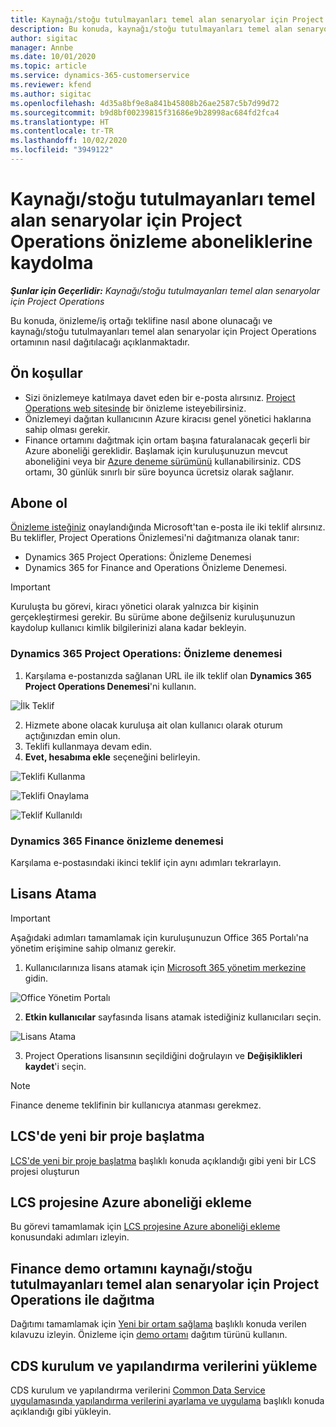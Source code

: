 ```yaml
---
title: Kaynağı/stoğu tutulmayanları temel alan senaryolar için Project Operations önizleme aboneliklerine kaydolma
description: Bu konuda, kaynağı/stoğu tutulmayanları temel alan senaryolar için Project Operations'a nasıl abone olunacağı ve Project Operations'ın nasıl dağıtılacağı hakkında bilgiler sağlanmaktadır.
author: sigitac
manager: Annbe
ms.date: 10/01/2020
ms.topic: article
ms.service: dynamics-365-customerservice
ms.reviewer: kfend
ms.author: sigitac
ms.openlocfilehash: 4d35a8bf9e8a841b45808b26ae2587c5b7d99d72
ms.sourcegitcommit: b9d8bf00239815f31686e9b28998ac684fd2fca4
ms.translationtype: HT
ms.contentlocale: tr-TR
ms.lasthandoff: 10/02/2020
ms.locfileid: "3949122"
---
```

# <a name="sign-up-for-project-operations-preview-subscriptions-for-resource-non-stocked-scenarios"></a>Kaynağı/stoğu tutulmayanları temel alan senaryolar için Project Operations önizleme aboneliklerine kaydolma

_**Şunlar için Geçerlidir:** Kaynağı/stoğu tutulmayanları temel alan senaryolar için Project Operations_

Bu konuda, önizleme/iş ortağı teklifine nasıl abone olunacağı ve kaynağı/stoğu tutulmayanları temel alan senaryolar için Project Operations ortamının nasıl dağıtılacağı açıklanmaktadır.

## <a name="prerequisites"></a>Ön koşullar

- Sizi önizlemeye katılmaya davet eden bir e-posta alırsınız. [Project Operations web sitesinde](https://dynamics.microsoft.com/en-us/project-operations/overview/) bir önizleme isteyebilirsiniz.
- Önizlemeyi dağıtan kullanıcının Azure kiracısı genel yönetici haklarına sahip olması gerekir.
- Finance ortamını dağıtmak için ortam başına faturalanacak geçerli bir Azure aboneliği gereklidir. Başlamak için kuruluşunuzun mevcut aboneliğini veya bir [Azure deneme sürümünü](https://azure.microsoft.com/en-us/free/) kullanabilirsiniz. CDS ortamı, 30 günlük sınırlı bir süre boyunca ücretsiz olarak sağlanır.

## <a name="subscribe"></a>Abone ol

[Önizleme isteğiniz](https://forms.office.com/FormsPro/Pages/ResponsePage.aspx?id=v4j5cvGGr0GRqy180BHbR56j8lZs0FdAvwT75_WNFyxUMkRDV1NYQU5TNjE2VjhKOVBUNVg2R0s1NC4u) onaylandığında Microsoft'tan e-posta ile iki teklif alırsınız. Bu teklifler, Project Operations Önizlemesi'ni dağıtmanıza olanak tanır:

- Dynamics 365 Project Operations: Önizleme Denemesi
- Dynamics 365 for Finance and Operations Önizleme Denemesi.

> [!IMPORTANT]
> Kuruluşta bu görevi, kiracı yönetici olarak yalnızca bir kişinin gerçekleştirmesi gerekir. Bu sürüme abone değilseniz kuruluşunuzun kaydolup kullanıcı kimlik bilgilerinizi alana kadar bekleyin.

### <a name="dynamics-365-project-operations--preview-trial"></a>Dynamics 365 Project Operations: Önizleme denemesi

1. Karşılama e-postanızda sağlanan URL ile ilk teklif olan **Dynamics 365 Project Operations Denemesi**'ni kullanın.

![İlk Teklif](./media/1FirstOffer.png)

2. Hizmete abone olacak kuruluşa ait olan kullanıcı olarak oturum açtığınızdan emin olun.
3. Teklifi kullanmaya devam edin. 
4. **Evet, hesabıma ekle** seçeneğini belirleyin.

![Teklifi Kullanma](./media/2RedeemFirstOffer.png)

![Teklifi Onaylama](./media/3ConfirmFirstOffer.png)

![Teklif Kullanıldı](./media/4OfferSuccessfulyRedeemed.png)

### <a name="dynamics-365-finance-preview-trial"></a>Dynamics 365 Finance önizleme denemesi

Karşılama e-postasındaki ikinci teklif için aynı adımları tekrarlayın.

## <a name="assign-licenses"></a>Lisans Atama

> [!IMPORTANT]
> Aşağıdaki adımları tamamlamak için kuruluşunuzun Office 365 Portalı'na yönetim erişimine sahip olmanız gerekir.

1. Kullanıcılarınıza lisans atamak için [Microsoft 365 yönetim merkezine](https://portal.office.com/) gidin.

![Office Yönetim Portalı](./media/5OfficeAdminPortal.png)

2. **Etkin kullanıcılar** sayfasında lisans atamak istediğiniz kullanıcıları seçin.

![Lisans Atama](./media/6AssignLicenses.png)

3. Project Operations lisansının seçildiğini doğrulayın ve **Değişiklikleri kaydet**'i seçin. 

> [!NOTE]
> Finance deneme teklifinin bir kullanıcıya atanması gerekmez.

## <a name="start-a-new-project-in-lcs"></a>LCS'de yeni bir proje başlatma

[LCS'de yeni bir proje başlatma](create-lcs-project.md) başlıklı konuda açıklandığı gibi yeni bir LCS projesi oluşturun

## <a name="add-an-azure-subscription-to-an-lcs-project"></a>LCS projesine Azure aboneliği ekleme

Bu görevi tamamlamak için [LCS projesine Azure aboneliği ekleme](resource-add-azure-subscription-lcs-project.md) konusundaki adımları izleyin.

## <a name="deploy-finance-demo-environment-with-project-operations-for-resourcenon-stocked-scenarios"></a>Finance demo ortamını kaynağı/stoğu tutulmayanları temel alan senaryolar için Project Operations ile dağıtma

Dağıtımı tamamlamak için [Yeni bir ortam sağlama](resource-provision-new-environment.md) başlıklı konuda verilen kılavuzu izleyin. Önizleme için [demo ortamı](https://docs.microsoft.com/dynamics365/fin-ops-core/dev-itpro/deployment/deploy-demo-environment) dağıtım türünü kullanın.

## <a name="install-cds-setup-and-configuration-data"></a>CDS kurulum ve yapılandırma verilerini yükleme

CDS kurulum ve yapılandırma verilerini [Common Data Service uygulamasında yapılandırma verilerini ayarlama ve uygulama](resource-apply-pro-setup-config-data.md) başlıklı konuda açıklandığı gibi yükleyin.

